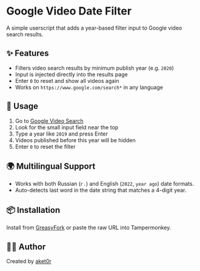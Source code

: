 # Google Video Date Filter

A simple userscript that adds a year-based filter input to Google video search results.

## ✨ Features

- Filters video search results by minimum publish year (e.g. `2020`)
- Input is injected directly into the results page
- Enter `0` to reset and show all videos again
- Works on `https://www.google.com/search*` in any language

## 🔧 Usage

1. Go to [Google Video Search](https://www.google.com/search?q=example&tbm=vid)
2. Look for the small input field near the top
3. Type a year like `2019` and press Enter
4. Videos published before this year will be hidden
5. Enter `0` to reset the filter

## 🌍 Multilingual Support

- Works with both Russian (`г.`) and English (`2022`, `year ago`) date formats.
- Auto-detects last word in the date string that matches a 4-digit year.

## 📦 Installation

Install from [GreasyFork](https://greasyfork.org/) or paste the raw URL into Tampermonkey.

## 👨‍💻 Author

Created by [aket0r](https://github.com/aket0r)
